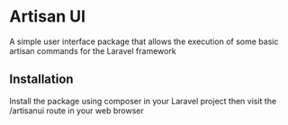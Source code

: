 # Artisan UI
A simple user interface package that allows the execution of some basic artisan commands for the Laravel framework

## Installation
Install the package using composer in your Laravel project then visit the /artisanui route in your web browser